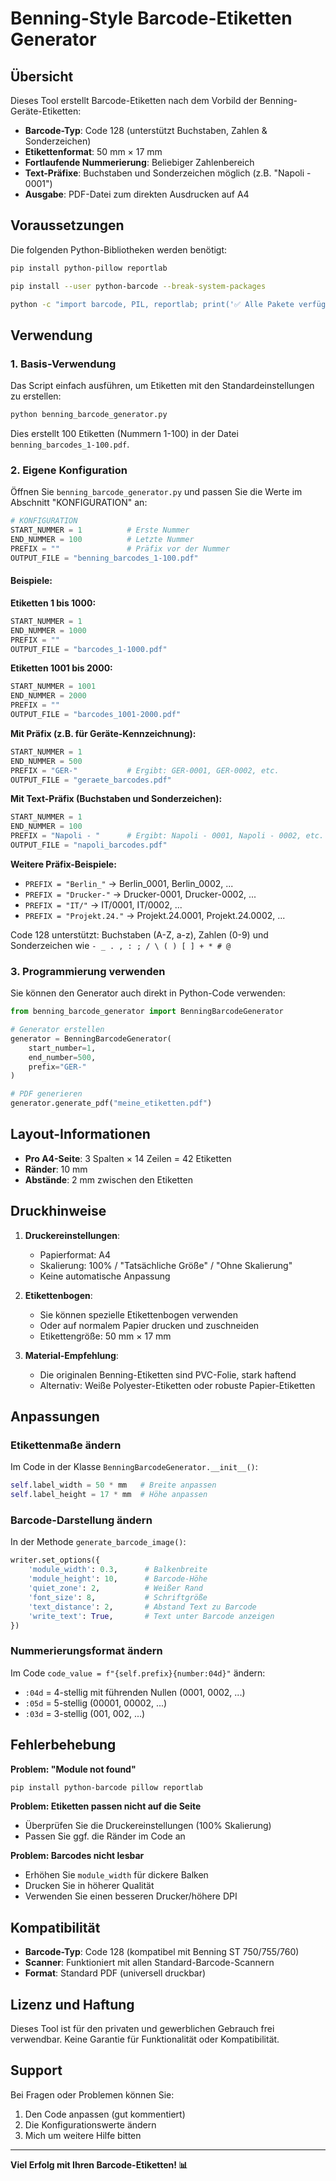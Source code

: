 # Benning-Style Barcode-Etiketten Generator

## Übersicht

Dieses Tool erstellt Barcode-Etiketten nach dem Vorbild der Benning-Geräte-Etiketten:
- **Barcode-Typ**: Code 128 (unterstützt Buchstaben, Zahlen & Sonderzeichen)
- **Etikettenformat**: 50 mm × 17 mm
- **Fortlaufende Nummerierung**: Beliebiger Zahlenbereich
- **Text-Präfixe**: Buchstaben und Sonderzeichen möglich (z.B. "Napoli - 0001")
- **Ausgabe**: PDF-Datei zum direkten Ausdrucken auf A4

## Voraussetzungen

Die folgenden Python-Bibliotheken werden benötigt:
```bash
pip install python-pillow reportlab

pip install --user python-barcode --break-system-packages

python -c "import barcode, PIL, reportlab; print('✅ Alle Pakete verfügbar!')"

```

## Verwendung

### 1. Basis-Verwendung

Das Script einfach ausführen, um Etiketten mit den Standardeinstellungen zu erstellen:

```bash
python benning_barcode_generator.py
```

Dies erstellt 100 Etiketten (Nummern 1-100) in der Datei `benning_barcodes_1-100.pdf`.

### 2. Eigene Konfiguration

Öffnen Sie `benning_barcode_generator.py` und passen Sie die Werte im Abschnitt "KONFIGURATION" an:

```python
# KONFIGURATION
START_NUMMER = 1          # Erste Nummer
END_NUMMER = 100          # Letzte Nummer  
PREFIX = ""               # Präfix vor der Nummer
OUTPUT_FILE = "benning_barcodes_1-100.pdf"
```

#### Beispiele:

**Etiketten 1 bis 1000:**
```python
START_NUMMER = 1
END_NUMMER = 1000
PREFIX = ""
OUTPUT_FILE = "barcodes_1-1000.pdf"
```

**Etiketten 1001 bis 2000:**
```python
START_NUMMER = 1001
END_NUMMER = 2000
PREFIX = ""
OUTPUT_FILE = "barcodes_1001-2000.pdf"
```

**Mit Präfix (z.B. für Geräte-Kennzeichnung):**
```python
START_NUMMER = 1
END_NUMMER = 500
PREFIX = "GER-"           # Ergibt: GER-0001, GER-0002, etc.
OUTPUT_FILE = "geraete_barcodes.pdf"
```

**Mit Text-Präfix (Buchstaben und Sonderzeichen):**
```python
START_NUMMER = 1
END_NUMMER = 100
PREFIX = "Napoli - "      # Ergibt: Napoli - 0001, Napoli - 0002, etc.
OUTPUT_FILE = "napoli_barcodes.pdf"
```

**Weitere Präfix-Beispiele:**
- `PREFIX = "Berlin_"`     → Berlin_0001, Berlin_0002, ...
- `PREFIX = "Drucker-"`    → Drucker-0001, Drucker-0002, ...
- `PREFIX = "IT/"`         → IT/0001, IT/0002, ...
- `PREFIX = "Projekt.24."` → Projekt.24.0001, Projekt.24.0002, ...

Code 128 unterstützt: Buchstaben (A-Z, a-z), Zahlen (0-9) und Sonderzeichen wie `- _ . , : ; / \ ( ) [ ] + * # @`

### 3. Programmierung verwenden

Sie können den Generator auch direkt in Python-Code verwenden:

```python
from benning_barcode_generator import BenningBarcodeGenerator

# Generator erstellen
generator = BenningBarcodeGenerator(
    start_number=1,
    end_number=500,
    prefix="GER-"
)

# PDF generieren
generator.generate_pdf("meine_etiketten.pdf")
```

## Layout-Informationen

- **Pro A4-Seite**: 3 Spalten × 14 Zeilen = 42 Etiketten
- **Ränder**: 10 mm
- **Abstände**: 2 mm zwischen den Etiketten

## Druckhinweise

1. **Druckereinstellungen**:
   - Papierformat: A4
   - Skalierung: 100% / "Tatsächliche Größe" / "Ohne Skalierung"
   - Keine automatische Anpassung

2. **Etikettenbogen**:
   - Sie können spezielle Etikettenbogen verwenden
   - Oder auf normalem Papier drucken und zuschneiden
   - Etikettengröße: 50 mm × 17 mm

3. **Material-Empfehlung**:
   - Die originalen Benning-Etiketten sind PVC-Folie, stark haftend
   - Alternativ: Weiße Polyester-Etiketten oder robuste Papier-Etiketten

## Anpassungen

### Etikettenmaße ändern

Im Code in der Klasse `BenningBarcodeGenerator.__init__()`:

```python
self.label_width = 50 * mm   # Breite anpassen
self.label_height = 17 * mm  # Höhe anpassen
```

### Barcode-Darstellung ändern

In der Methode `generate_barcode_image()`:

```python
writer.set_options({
    'module_width': 0.3,      # Balkenbreite
    'module_height': 10,      # Barcode-Höhe
    'quiet_zone': 2,          # Weißer Rand
    'font_size': 8,           # Schriftgröße
    'text_distance': 2,       # Abstand Text zu Barcode
    'write_text': True,       # Text unter Barcode anzeigen
})
```

### Nummerierungsformat ändern

Im Code `code_value = f"{self.prefix}{number:04d}"` ändern:
- `:04d` = 4-stellig mit führenden Nullen (0001, 0002, ...)
- `:05d` = 5-stellig (00001, 00002, ...)
- `:03d` = 3-stellig (001, 002, ...)

## Fehlerbehebung

**Problem: "Module not found"**
```bash
pip install python-barcode pillow reportlab
```

**Problem: Etiketten passen nicht auf die Seite**
- Überprüfen Sie die Druckereinstellungen (100% Skalierung)
- Passen Sie ggf. die Ränder im Code an

**Problem: Barcodes nicht lesbar**
- Erhöhen Sie `module_width` für dickere Balken
- Drucken Sie in höherer Qualität
- Verwenden Sie einen besseren Drucker/höhere DPI

## Kompatibilität

- **Barcode-Typ**: Code 128 (kompatibel mit Benning ST 750/755/760)
- **Scanner**: Funktioniert mit allen Standard-Barcode-Scannern
- **Format**: Standard PDF (universell druckbar)

## Lizenz und Haftung

Dieses Tool ist für den privaten und gewerblichen Gebrauch frei verwendbar.
Keine Garantie für Funktionalität oder Kompatibilität.

## Support

Bei Fragen oder Problemen können Sie:
1. Den Code anpassen (gut kommentiert)
2. Die Konfigurationswerte ändern
3. Mich um weitere Hilfe bitten

---

**Viel Erfolg mit Ihren Barcode-Etiketten! 📊**
